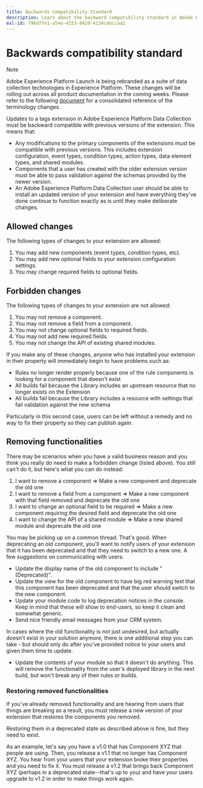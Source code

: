 ```yaml
---
title: Backwards Compatibility Standard
description: Learn about the backward compatibility standard in Adobe Experience Platform Data Collection that ensures updated versions of tags extensions are compatible with previous versions.
exl-id: 796dffe1-a54e-4153-8410-4124cebccaa2
---
```

# Backwards compatibility standard

>[!NOTE]
>
>Adobe Experience Platform Launch is being rebranded as a suite of data collection technologies in Experience Platform. These changes will be rolling out across all product documentation in the coming weeks. Please refer to the following [document](../launch-term-updates.md) for a consolidated reference of the terminology changes.

Updates to a tags extension in Adobe Experience Platform Data Collection must be backward compatible with previous versions of the extension.  This means that:

* Any modifications to the primary components of the extensions must be compatible with previous versions.  This includes extension configuration, event types, condition types, action types, data element types, and shared modules.
* Components that a user has created with the older extension version must be able to pass validation against the schemas provided by the newer version.
* An Adobe Experience Platform Data Collection user should be able to install an updated version of your extension and have everything they've done continue to function exactly as is until they make deliberate changes.

## Allowed changes

The following types of changes to your extension are allowed:

1. You may add new components (event types, condition types, etc).
1. You may add new optional fields to your extension configuration settings.
1. You may change required fields to optional fields.

## Forbidden changes

The following types of changes to your extension are not allowed:

1. You may not remove a component.
1. You may not remove a field from a component.
1. You may not change optional fields to required fields.
1. You may not add new required fields.
1. You may not change the API of existing shared modules.

If you make any of these changes, anyone who has installed your extension in their property will immediately begin to have problems such as:

* Rules no longer render properly because one of the rule components is looking for a component that doesn't exist
* All builds fail because the Library includes an upstream resource that no longer exists on the Extension
* All builds fail because the Library includes a resource with settings that fail validation against the new schema

Particularly in this second case, users can be left without a remedy and no way to fix their property so they can publish again.

## Removing functionalities

There may be scenarios when you have a valid business reason and you think you really do need to make a forbidden change (listed above).  You still can't do it, but here's what you can do instead:

1. I want to remove a component => Make a new component and deprecate the old one
1. I want to remove a field from a component => Make a new component with that field removed and deprecate the old one
1. I want to change an optional field to be required => Make a new component requiring the desired field and deprecate the old one
1. I want to change the API of a shared module => Make a new shared module and deprecate the old one

You may be picking up on a common thread.  That's good.  When deprecating an old component, you'll want to notify users of your extension that it has been deprecated and that they need to switch to a new one.  A few suggestions on communicating with users:

* Update the display name of the old component to include "(Deprecated)".
* Update the view for the old component to have big red warning text that this component has been deprecated and that the user should switch to the new component.
* Update your module code to log deprecation notices in the console.  Keep in mind that these will show to end-users, so keep it clean and somewhat generic.
* Send nice friendly email messages from your CRM system.

In cases where the old functionality is not just undesired, but actually doesn't exist in your solution anymore, there is one additional step you can take - but should only do after you've provided notice to your users and given them time to update.

* Update the contents of your module so that it doesn't do anything.  This will remove the functionality from the user's deployed library in the next build, but won't break any of their rules or builds.

### Restoring removed functionalities

If you've already removed functionality and are hearing from users that things are breaking as a result, you must release a new version of your extension that restores the components you removed.  

Restoring them in a deprecated state as described above is fine, but they need to exist.

As an example, let's say you have a v1.0 that has Component XYZ that people are using.  Then, you release a v1.1 that no longer has Component XYZ.  You hear from your users that your extension broke their properties and you need to fix it.  You must release a v1.2 that brings back Component XYZ (perhaps in a deprecated state--that's up to you) and have your users upgrade to v1.2 in order to make things work again.
